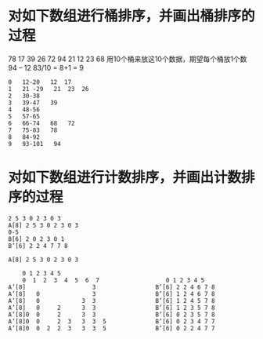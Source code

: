# 对如下数组进行桶排序，并画出桶排序的过程
78  17   39    26    72   94   21   12  23  68
用10个桶来放这10个数据，期望每个桶放1个数
94 – 12    83/10 = 8+1 = 9
```
0	12-20   12  17
1	21 -29   21  23  26
2	30-38   
3	39-47   39
4	48-56    
5   57-65
6   66-74   68   72
7   75-83   78
8   84-92
9   93-101   94
```
# 对如下数组进行计数排序，并画出计数排序的过程
```
2 5 3 0 2 3 0 3
A[8] 2 5 3 0 2 3 0 3
0-5
B[6] 2 0 2 3 0 1
B’[6] 2 2 4 7 7 8
```
```
A[8] 2 5 3 0 2 3 0 3
```
```
    0 1 2 3 4 5
    0  1  2  3  4  5  6  7                   0 1 2 3 4 5
A’[8]                   3                 B’[6] 2 2 4 6 7 8
A’[8]   0               3                 B’[6] 1 2 4 6 7 8
A’[8]   0            3  3                 B’[6] 1 2 4 5 7 8
A’[8]   0     2      3  3                 B’[6] 1 2 3 5 7 8
A’[8]0  0     2      3  3                 B’[6] 0 2 3 5 7 8
A’[8]0  0     2  3   3  3  5              B’[6] 0 2 3 4 7 7
A’[8]0  0  2  2  3   3  3  5              B’[6] 0 2 2 4 7 7
```
